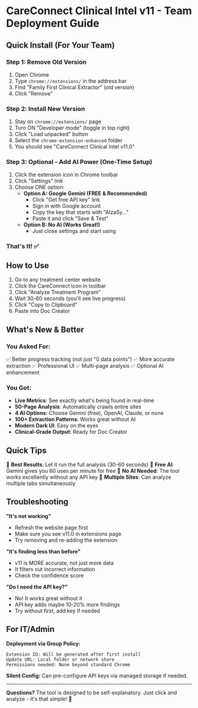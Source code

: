 # CareConnect Clinical Intel v11 - Team Deployment Guide

## Quick Install (For Your Team)

### Step 1: Remove Old Version
1. Open Chrome
2. Type `chrome://extensions/` in the address bar
3. Find "Family First Clinical Extractor" (old version)
4. Click "Remove"

### Step 2: Install New Version
1. Stay on `chrome://extensions/` page
2. Turn ON "Developer mode" (toggle in top right)
3. Click "Load unpacked" button
4. Select the `chrome-extension-enhanced` folder
5. You should see "CareConnect Clinical Intel v11.0"

### Step 3: Optional - Add AI Power (One-Time Setup)
1. Click the extension icon in Chrome toolbar
2. Click "Settings" link
3. Choose ONE option:
   - **Option A: Google Gemini (FREE & Recommended)**
     - Click "Get free API key" link
     - Sign in with Google account
     - Copy the key that starts with "AIzaSy..."
     - Paste it and click "Save & Test"
   - **Option B: No AI (Works Great!)**
     - Just close settings and start using

### That's It! ✅

## How to Use

1. Go to any treatment center website
2. Click the CareConnect icon in toolbar
3. Click "Analyze Treatment Program"
4. Wait 30-60 seconds (you'll see live progress)
5. Click "Copy to Clipboard"
6. Paste into Doc Creator

## What's New & Better

### You Asked For:
✅ Better progress tracking (not just "0 data points")
✅ More accurate extraction
✅ Professional UI
✅ Multi-page analysis
✅ Optional AI enhancement

### You Got:
- **Live Metrics**: See exactly what's being found in real-time
- **50-Page Analysis**: Automatically crawls entire sites
- **4 AI Options**: Choose Gemini (free), OpenAI, Claude, or none
- **100+ Extraction Patterns**: Works great without AI
- **Modern Dark UI**: Easy on the eyes
- **Clinical-Grade Output**: Ready for Doc Creator

## Quick Tips

📍 **Best Results**: Let it run the full analysis (30-60 seconds)
📍 **Free AI**: Gemini gives you 60 uses per minute for free
📍 **No AI Needed**: The tool works excellently without any API key
📍 **Multiple Sites**: Can analyze multiple tabs simultaneously

## Troubleshooting

**"It's not working"**
- Refresh the website page first
- Make sure you see v11.0 in extensions page
- Try removing and re-adding the extension

**"It's finding less than before"**
- v11 is MORE accurate, not just more data
- It filters out incorrect information
- Check the confidence score

**"Do I need the API key?"**
- No! It works great without it
- API key adds maybe 10-20% more findings
- Try without first, add key if needed

## For IT/Admin

**Deployment via Group Policy:**
```
Extension ID: Will be generated after first install
Update URL: Local folder or network share
Permissions needed: None beyond standard Chrome
```

**Silent Config:**
Can pre-configure API keys via managed storage if needed.

---

**Questions?** The tool is designed to be self-explanatory. 
Just click and analyze - it's that simple! 🚀
